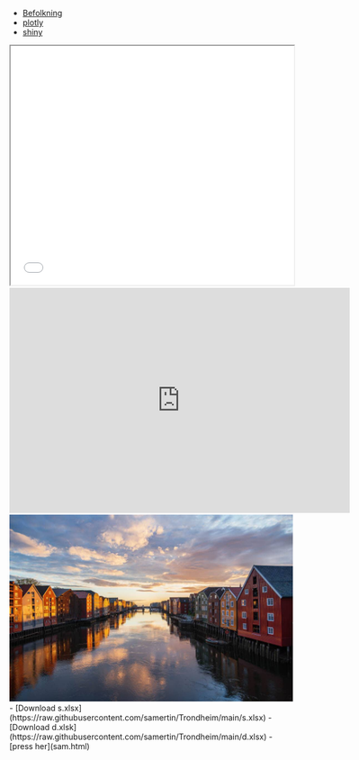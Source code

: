 - [Befolkning](./Befolkning)
- [plotly](./plotly)
- [shiny](./shiny)
<iframe src="sam.html" width="100%" height="425px"></iframe>
<iframe width="120%" height="400" src="https://www.youtube.com/embed/q1_wXN4TaCk" frameborder="0" allow="accelerometer; autoplay; clipboard-write; encrypted-media; gyroscope; picture-in-picture" allowfullscreen></iframe>

<img src="https://raw.githubusercontent.com/samertin/Trondheim/main/trondheim.jpg" alt="Trondheim">
- [Download s.xlsx](https://raw.githubusercontent.com/samertin/Trondheim/main/s.xlsx)
- [Download d.xlsk](https://raw.githubusercontent.com/samertin/Trondheim/main/d.xlsx)
- [press her](sam.html)
<link rel="stylesheet" type="text/css" href="https://raw.githubusercontent.com/samertin/Trondheim/main/custom.css">
